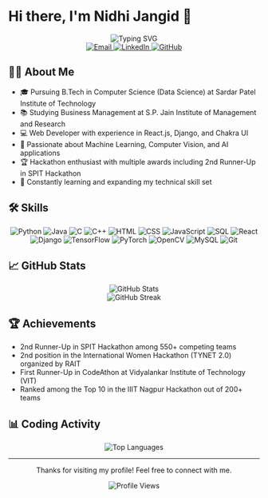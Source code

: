 # Hi there, I'm Nidhi Jangid 👋

<div align="center">
  <img src="https://readme-typing-svg.herokuapp.com?font=Fira+Code&size=25&duration=3000&pause=1000&color=6D8B74&center=true&vCenter=true&width=600&lines=Computer+Science+Student;Data+Science+Enthusiast;Web+Developer;Machine+Learning+Practitioner" alt="Typing SVG" />
</div>

<div align="center">
  <a href="mailto:jangidnidhi243@gmail.com">
    <img src="https://img.shields.io/badge/Email-D14836?style=for-the-badge&logo=gmail&logoColor=white" alt="Email" />
  </a>
  <a href="https://linkedin.com/in/nidhi-jangid-9145b625b">
    <img src="https://img.shields.io/badge/LinkedIn-0077B5?style=for-the-badge&logo=linkedin&logoColor=white" alt="LinkedIn" />
  </a>
  <a href="https://github.com/nidhijangid9">
    <img src="https://img.shields.io/badge/GitHub-100000?style=for-the-badge&logo=github&logoColor=white" alt="GitHub" />
  </a>
</div>

## 👩‍💻 About Me

- 🎓 Pursuing B.Tech in Computer Science (Data Science) at Sardar Patel Institute of Technology
- 📚 Studying Business Management at S.P. Jain Institute of Management and Research
- 💻 Web Developer with experience in React.js, Django, and Chakra UI
- 🤖 Passionate about Machine Learning, Computer Vision, and AI applications
- 🏆 Hackathon enthusiast with multiple awards including 2nd Runner-Up in SPIT Hackathon
- 🌱 Constantly learning and expanding my technical skill set

## 🛠️ Skills

<div align="center">
  <img src="https://img.shields.io/badge/Python-3776AB?style=for-the-badge&logo=python&logoColor=white" alt="Python" />
  <img src="https://img.shields.io/badge/Java-ED8B00?style=for-the-badge&logo=java&logoColor=white" alt="Java" />
  <img src="https://img.shields.io/badge/C-00599C?style=for-the-badge&logo=c&logoColor=white" alt="C" />
  <img src="https://img.shields.io/badge/C%2B%2B-00599C?style=for-the-badge&logo=c%2B%2B&logoColor=white" alt="C++" />
  <img src="https://img.shields.io/badge/HTML5-E34F26?style=for-the-badge&logo=html5&logoColor=white" alt="HTML" />
  <img src="https://img.shields.io/badge/CSS3-1572B6?style=for-the-badge&logo=css3&logoColor=white" alt="CSS" />
  <img src="https://img.shields.io/badge/JavaScript-F7DF1E?style=for-the-badge&logo=javascript&logoColor=black" alt="JavaScript" />
  <img src="https://img.shields.io/badge/SQL-4479A1?style=for-the-badge&logo=mysql&logoColor=white" alt="SQL" />
  <img src="https://img.shields.io/badge/React-20232A?style=for-the-badge&logo=react&logoColor=61DAFB" alt="React" />
  <img src="https://img.shields.io/badge/Django-092E20?style=for-the-badge&logo=django&logoColor=white" alt="Django" />
  <img src="https://img.shields.io/badge/TensorFlow-FF6F00?style=for-the-badge&logo=tensorflow&logoColor=white" alt="TensorFlow" />
  <img src="https://img.shields.io/badge/PyTorch-EE4C2C?style=for-the-badge&logo=pytorch&logoColor=white" alt="PyTorch" />
  <img src="https://img.shields.io/badge/OpenCV-5C3EE8?style=for-the-badge&logo=opencv&logoColor=white" alt="OpenCV" />
  <img src="https://img.shields.io/badge/MySQL-4479A1?style=for-the-badge&logo=mysql&logoColor=white" alt="MySQL" />
  <img src="https://img.shields.io/badge/Git-F05032?style=for-the-badge&logo=git&logoColor=white" alt="Git" />
</div>

## 📈 GitHub Stats

<div align="center">
  <img src="https://github-readme-stats.vercel.app/api?username=nidhijangid9&show_icons=true&theme=vue" alt="GitHub Stats" />
</div>

<div align="center">
  <img src="https://github-readme-streak-stats.herokuapp.com/?user=nidhijangid9&theme=vue" alt="GitHub Streak" />
</div>

## 🏆 Achievements

- 2nd Runner-Up in SPIT Hackathon among 550+ competing teams
- 2nd position in the International Women Hackathon (TYNET 2.0) organized by RAIT
- First Runner-Up in CodeAthon at Vidyalankar Institute of Technology (VIT)
- Ranked among the Top 10 in the IIIT Nagpur Hackathon out of 200+ teams

## 📊 Coding Activity

<div align="center">
  <img src="https://github-readme-stats.vercel.app/api/top-langs/?username=nidhijangid9&layout=compact&theme=vue" alt="Top Languages" />
</div>

---

<div align="center">
  <p>Thanks for visiting my profile! Feel free to connect with me.</p>
  <img src="https://komarev.com/ghpvc/?username=nidhijangid9&color=green" alt="Profile Views" />
</div>

